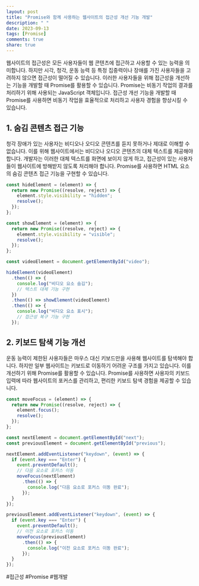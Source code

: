 ```yaml
---
layout: post
title: "Promise와 함께 사용하는 웹사이트의 접근성 개선 기능 개발"
description: " "
date: 2023-09-13
tags: [Promise]
comments: true
share: true
---
```


웹사이트의 접근성은 모든 사용자들이 웹 콘텐츠에 접근하고 사용할 수 있는 능력을 의미합니다. 하지만 시각, 청각, 운동 능력 등 특정 집중력이나 장애를 가진 사용자들을 고려하지 않으면 접근성이 떨어질 수 있습니다. 이러한 사용자들을 위해 접근성을 개선하는 기능을 개발할 때 Promise를 활용할 수 있습니다. Promise는 비동기 작업의 결과를 처리하기 위해 사용되는 JavaScript 객체입니다. 접근성 개선 기능을 개발할 때 Promise를 사용하면 비동기 작업을 효율적으로 처리하고 사용자 경험을 향상시킬 수 있습니다.

## 1. 숨김 콘텐츠 접근 기능

청각 장애가 있는 사용자는 비디오나 오디오 콘텐츠를 듣지 못하거나 제대로 이해할 수 없습니다. 이를 위해 웹사이트에서는 비디오나 오디오 콘텐츠의 대체 텍스트를 제공해야 합니다. 개발자는 이러한 대체 텍스트를 화면에 보이지 않게 하고, 접근성이 있는 사용자들이 웹사이트에 방해받지 않도록 처리해야 합니다. Promise를 사용하면 HTML 요소의 숨김 콘텐츠 접근 기능을 구현할 수 있습니다.

```javascript
const hideElement = (element) => {
  return new Promise((resolve, reject) => {
    element.style.visibility = "hidden";
    resolve();
  });
};

const showElement = (element) => {
  return new Promise((resolve, reject) => {
    element.style.visibility = "visible";
    resolve();
  });
};

const videoElement = document.getElementById("video");

hideElement(videoElement)
  .then(() => {
    console.log("비디오 요소 숨김");
    // 텍스트 대체 기능 구현
  })
  .then(() => showElement(videoElement)
  .then(() => {
    console.log("비디오 요소 표시");
    // 접근성 복구 기능 구현
  });
```

## 2. 키보드 탐색 기능 개선

운동 능력이 제한된 사용자들은 마우스 대신 키보드만을 사용해 웹사이트를 탐색해야 합니다. 하지만 일부 웹사이트는 키보드로 이동하기 어려운 구조를 가지고 있습니다. 이를 개선하기 위해 Promise를 활용할 수 있습니다. Promise를 사용하면 사용자의 키보드 입력에 따라 웹사이트의 포커스를 관리하고, 편리한 키보드 탐색 경험을 제공할 수 있습니다.

```javascript
const moveFocus = (element) => {
  return new Promise((resolve, reject) => {
    element.focus();
    resolve();
  });
};

const nextElement = document.getElementById("next");
const previousElement = document.getElementById("previous");

nextElement.addEventListener("keydown", (event) => {
  if (event.key === "Enter") {
    event.preventDefault();
    // 다음 요소로 포커스 이동
    moveFocus(nextElement)
      .then(() => {
        console.log("다음 요소로 포커스 이동 완료");
      });
  }
});

previousElement.addEventListener("keydown", (event) => {
  if (event.key === "Enter") {
    event.preventDefault();
    // 이전 요소로 포커스 이동
    moveFocus(previousElement)
      .then(() => {
        console.log("이전 요소로 포커스 이동 완료");
      });
  }
});
```

#접근성 #Promise #웹개발